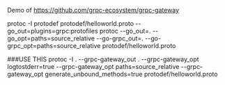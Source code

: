 Demo of https://github.com/grpc-ecosystem/grpc-gateway


protoc -I protodef protodef/helloworld.proto --go_out=plugins=grpc:protofiles
protoc --go_out=. --go_opt=paths=source_relative --go-grpc_out=. --go-grpc_opt=paths=source_relative protodef/helloworld.proto

###USE THIS
protoc -I . --grpc-gateway_out . --grpc-gateway_opt logtostderr=true --grpc-gateway_opt paths=source_relative --grpc-gateway_opt generate_unbound_methods=true protodef/helloworld.proto